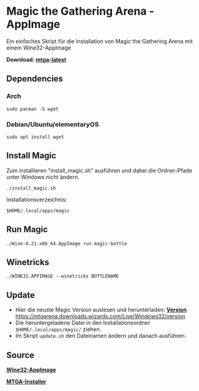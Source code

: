 # Magic the Gathering Arena - AppImage

Ein einfaches Skript für die Installation von Magic the Gathering Arena mit einem Wine32-AppImage


**Download: [mtga-latest](https://github.com)**


## Dependencies

### Arch
```
sudo pacman -S wget
```

### Debian/Ubuntu/elementaryOS
```
sudo apt install wget
```

## Install Magic

Zum installieren "install_magic.sh" ausführen und dabei die Ordner-Pfade unter Windows nicht ändern.
```
./install_magic.sh
```

Installationsverzeichnis:
```
$HOME/.local/apps/magic
```

## Run Magic

```
./Wine-4.21-x86_64.AppImage run magic-bottle
```

## Winetricks

```
./WINE32.APPIMAGE --winetricks BOTTLENAME
```

## Update

* Hier die neuste Magic Version auslesen und herunterladen: **[Version](https://mtgarena.downloads.wizards.com/Live/Windows32/version)**
https://mtgarena.downloads.wizards.com/Live/Windows32/version
* Die heruntergeladene Datei in den Installationsordner ```$HOME/.local/apps/magic/``` ziehen.
* Im Skript ```update.sh``` den Dateinamen ändern und danach ausführen.

## Source
**[Wine32-AppImage](https://github.com/sudo-give-me-coffee/wine32-deploy)**

**[MTGA-Installer](https://mtgarena.downloads.wizards.com/Live/Windows32/versions/3009.800581/MTGAInstaller_0.1.3009.800581.msi)**

